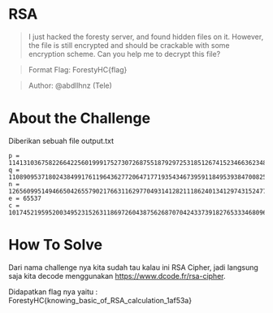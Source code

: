 # RSA
> I just hacked the foresty server, and found hidden files on it. However, the file is still encrypted and should be crackable with some encryption scheme. Can you help me to decrypt this file?

> Format Flag: ForestyHC{flag}

> Author: @abdllhnz (Tele)

# About the Challenge
Diberikan sebuah file output.txt 

```
p = 11413103675822664225601999175273072687551879297253185126741523466362348133163394972217556084104081538105360708095307491348550738865387355072980811703266547
q = 11089095371802438499176119643627720647177193543467395911849539384700825069786241084525126707796608170135955564588268686907917715301698989138966940541549471
n = 126560995149466504265579021766311629770493141282111862401341297431524778816640714635528326471741097475924737808599367763532628409211826397113452281612000778463076392565774132838130801029801212613725233476886672713062885175272393050026528920139475972252978947240069567831277393850272658402048012010787499846637
e = 65537
c = 101745219595200349523152631186972604387562687070424337391827653334680968467499417833947662984712440742528056447473955784742413027053684762025541828629380347762172127149025219273226750365996684215327960258305658612699878870293797722424415286951422307953692960206756965270631710865360680064948856718463863745817
```
# How To Solve
Dari nama challenge nya kita sudah tau kalau ini RSA Cipher, jadi langsung saja kita decode menggunakan https://www.dcode.fr/rsa-cipher.

Didapatkan flag nya yaitu : ForestyHC{knowing_basic_of_RSA_calculation_1af53a}
